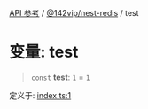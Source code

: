 [API 参考](../wiki/Home) / [@142vip/nest-redis](../wiki/@142vip.nest-redis) / test

# 变量: test

> `const` **test**: `1` = `1`

定义于: [index.ts:1](https://github.com/142vip/core-x/blob/25cf658819688f02293d600e7003b5877a2f9489/packages/nest-redis/src/index.ts#L1)
